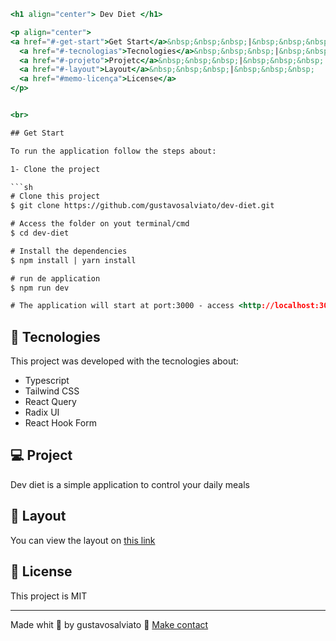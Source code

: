 ```jsx
<h1 align="center"> Dev Diet </h1>

<p align="center">
<a href="#-get-start">Get Start</a>&nbsp;&nbsp;&nbsp;|&nbsp;&nbsp;&nbsp;
  <a href="#-tecnologias">Tecnologies</a>&nbsp;&nbsp;&nbsp;|&nbsp;&nbsp;&nbsp;
  <a href="#-projeto">Projetc</a>&nbsp;&nbsp;&nbsp;|&nbsp;&nbsp;&nbsp;
  <a href="#-layout">Layout</a>&nbsp;&nbsp;&nbsp;|&nbsp;&nbsp;&nbsp;
  <a href="#memo-licença">License</a>
</p>


<br>

## Get Start

To run the application follow the steps about:

1- Clone the project

```sh
# Clone this project
$ git clone https://github.com/gustavosalviato/dev-diet.git

# Access the folder on yout terminal/cmd
$ cd dev-diet

# Install the dependencies
$ npm install | yarn install 

# run de application
$ npm run dev

# The application will start at port:3000 - access <http://localhost:3000>

```



## 🚀 Tecnologies

This project was developed with the tecnologies about:

- Typescript
- Tailwind CSS
- React Query
- Radix UI 
- React Hook Form

## 💻 Project

Dev diet is a simple application to control your daily meals


## 🔖 Layout

You can view the layout on [this link](https://www.figma.com/file/kNAwlYXHQn5Tdy8ArGS3sK/Daily-Diet?type=design&node-id=0%3A1&mode=design&t=JsVKRk4H8VCWxv97-1)

## :memo: License

This project is MIT

---

Made whit 💜 by gustavosalviato :wave: [Make contact](https://www.linkedin.com/in/gustavo-salviato-910048212/)
```